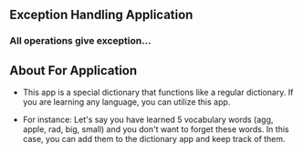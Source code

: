 ## Exception Handling Application

### All operations give exception...

## About For Application

- This app is a special dictionary that functions like a regular dictionary. If you are learning any language, you can utilize this app.

- For instance: Let's say you have learned 5 vocabulary words 
(agg, apple, rad, big, small) and you don't want to forget these 
words. In this case, you can add them to the dictionary app and 
keep track of them.